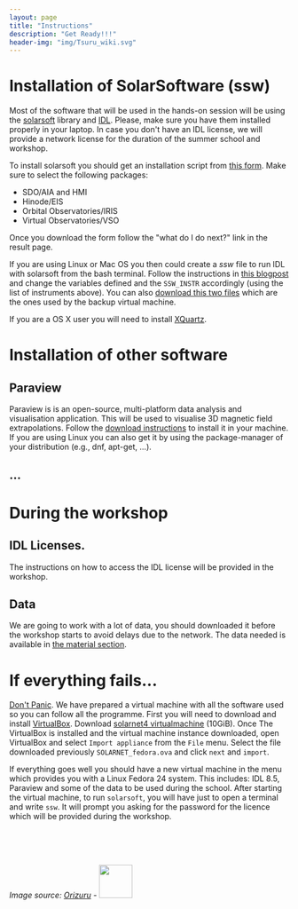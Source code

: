 ```yaml
---
layout: page
title: "Instructions"
description: "Get Ready!!!"
header-img: "img/Tsuru_wiki.svg"
---
```


# Installation of SolarSoftware (ssw)

Most of the software that will be used in the hands-on session will be using the
[solarsoft](http://www.lmsal.com/solarsoft/) library and [IDL](http://www.exelisvis.com/IntelliEarthSolutions/GeospatialProducts/IDL.aspx). Please, make sure you have them installed properly in 
your laptop. In case you don't have an IDL license, we will provide a network license
for the duration of the summer school and workshop.

To install solarsoft you should get an installation script from [this form](http://www.lmsal.com/solarsoft/ssw_install.html). Make sure
to select the following packages:

-   SDO/AIA and HMI
-   Hinode/EIS
-   Orbital Observatories/IRIS
-   Virtual Observatories/VSO

Once you download the form follow the "what do I do next?" link in the result page.

If you are using Linux or Mac OS you then could create a *ssw* file to run IDL
with solarsoft from the bash terminal. Follow the instructions in [this blogpost](http://dpshelio.github.io/blog/2015/10/08/GetBash.html)
and change the variables defined and the `SSW_INSTR` accordingly (using the list
of instruments above).
You can also
[download this two files](https://gist.github.com/dpshelio/0b01261c31a7a4de21ea2f8a6eb8c4f9)
which are the ones used by the backup virtual machine.

If you are a OS X user you will need to install [XQuartz](http://www.xquartz.org/).

# Installation of other software

## Paraview

Paraview is is an open-source, multi-platform data analysis and visualisation
application. This will be used to visualise 3D magnetic field extrapolations.
Follow the [download instructions](http://www.paraview.org/download/) to install it in your machine. If you are
using Linux you can also get it by using the package-manager of your distribution
(e.g., dnf, apt-get, ...).

## ...


# During the workshop

## IDL Licenses.

The instructions on how to access the IDL license will be provided in the
workshop.

## Data

We are going to work with a lot of data, you should downloaded it before the
workshop starts to avoid delays due to the network. The data needed is available
in [the material section](/material/).


# If everything fails...

[Don't Panic](https://en.wikipedia.org/wiki/Phrases_from_The_Hitchhiker's_Guide_to_the_Galaxy#Don.27t_Panic).
We have prepared a virtual machine with all the software used so you can follow all the programme.
First you will need to download and install [VirtualBox](https://www.virtualbox.org/wiki/Downloads).
Download [solarnet4 virtualmachine]("http://www.mssl.ucl.ac.uk/missions/corpita/solarnet4/data/SOLARNET_fedora.ova) (10GiB). Once The VirtualBox is installed and the virtual machine
instance downloaded, open VirtualBox and select `Import appliance` from the `File` menu. 
Select the file downloaded previously `SOLARNET_fedora.ova` and click `next` and `import`.

If everything goes well you should have a new virtual machine in the menu which
provides you with a Linux Fedora 24 system. This includes: IDL 8.5, Paraview and
some of the data to be used during the school. After starting the virtual
machine, to run `solarsoft`, you will have just to open a terminal and write
`ssw`. It will prompt you asking for the password for the licence which will be
provided during the workshop.

<br><br><br>

*Image source: [Orizuru](https://upload.wikimedia.org/wikipedia/commons/2/2f/Tsuru_wiki.svg) - <img width="60" src="http://mirrors.creativecommons.org/presskit/buttons/88x31/svg/by.svg">*
